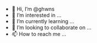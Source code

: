 - 👋 Hi, I’m @ghwns
- 👀 I’m interested in ...
- 🌱 I’m currently learning ...
- 💞️ I’m looking to collaborate on ...
- 📫 How to reach me ...

<!---
ghwns/ghwns is a ✨ special ✨ repository because its `README.md` (this file) appears on your GitHub profile.
You can click the Preview link to take a look at your changes.
--->
